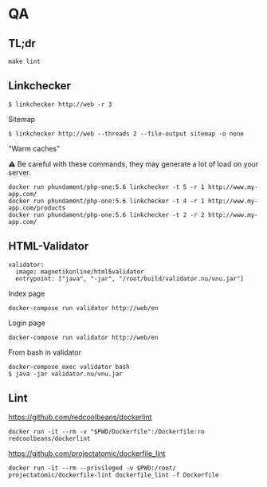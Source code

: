 QA
==

TL;dr
-----

    make lint

Linkchecker
-----------
    
    $ linkchecker http://web -r 3       

Sitemap    
    
    $ linkchecker http://web --threads 2 --file-output sitemap -o none

"Warm caches"

:warning: Be careful with these commands, they may generate a lot of load on your server.
        
    docker run phundament/php-one:5.6 linkchecker -t 5 -r 1 http://www.my-app.com/
    docker run phundament/php-one:5.6 linkchecker -t 4 -r 1 http://www.my-app.com/products
    docker run phundament/php-one:5.6 linkchecker -t 2 -r 2 http://www.my-app.com/
    
    
HTML-Validator
--------------

    validator:
      image: magnetikonline/html5validator
      entrypoint: ["java", "-jar", "/root/build/validator.nu/vnu.jar"]

Index page

    docker-compose run validator http://web/en

Login page

    docker-compose run validator http://web/en

From bash in validator

    docker-compose exec validator bash
    $ java -jar validator.nu/vnu.jar


Lint
----
    
https://github.com/redcoolbeans/dockerlint
    
    docker run -it --rm -v "$PWD/Dockerfile":/Dockerfile:ro redcoolbeans/dockerlint
    
https://github.com/projectatomic/dockerfile_lint
    
    docker run -it --rm --privileged -v $PWD:/root/ projectatomic/dockerfile-lint dockerfile_lint -f Dockerfile
    
